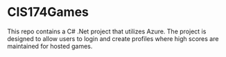 # CIS174Games

This repo contains a C# .Net project that utilizes Azure.  The project is designed to allow users to login and create 
profiles where high scores are maintained for hosted games.  

